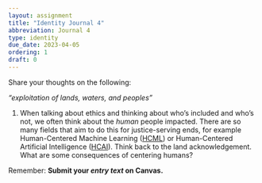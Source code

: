 ```yaml
---
layout: assignment
title: "Identity Journal 4"
abbreviation: Journal 4
type: identity
due_date: 2023-04-05
ordering: 1
draft: 0
---
```


Share your thoughts on the following:

_“exploitation of lands, waters, and peoples”_

1. When talking about ethics and thinking about who’s included and who’s not, we often think about the _human_ people impacted. There are so many fields that aim to do this for justice-serving ends, for example Human-Centered Machine Learning ([HCML](https://encyclopedia.pub/entry/8717)) or Human-Centered Artificial Intelligence ([HCAI](https://encyclopedia.pub/entry/24971)). Think back to the land acknowledgement. What are some consequences of centering humans?

Remember: **Submit your *entry text* on Canvas.**
